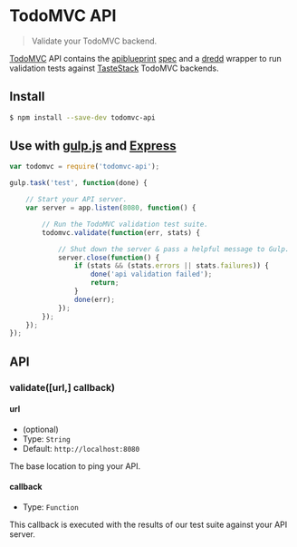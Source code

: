 # TodoMVC API
> Validate your TodoMVC backend.

[TodoMVC](//todomvc.com/) API contains the [apiblueprint](//apiblueprint.org/) [spec](todos.apib) and a [dredd](//github.com/apiaryio/dredd) wrapper to run validation tests against [TasteStack](//github.com/tastejs/TasteStack) TodoMVC backends.

## Install
```sh
$ npm install --save-dev todomvc-api
```

## Use with [gulp.js](//gulpjs.com) and [Express](//expressjs.com)
```js
var todomvc = require('todomvc-api');

gulp.task('test', function(done) {

	// Start your API server.
	var server = app.listen(8080, function() {

		// Run the TodoMVC validation test suite.
		todomvc.validate(function(err, stats) {

			// Shut down the server & pass a helpful message to Gulp.
			server.close(function() {
				if (stats && (stats.errors || stats.failures)) {
					done('api validation failed');
					return;
				}
				done(err);
			});
		});
	});
});
```

## API

### validate([url,] callback)

#### url
- (optional)
- Type: `String`
- Default: `http://localhost:8080`

The base location to ping your API.

#### callback
- Type: `Function`

This callback is executed with the results of our test suite against your API server.

